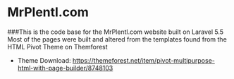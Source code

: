 MrPlentl.com
=====================
###This is the code base for the MrPlentl.com website built on Laravel 5.5
Most of the pages were built and altered from the templates found from the HTML Pivot Theme on Themforest
* Theme Download:  https://themeforest.net/item/pivot-multipurpose-html-with-page-builder/8748103